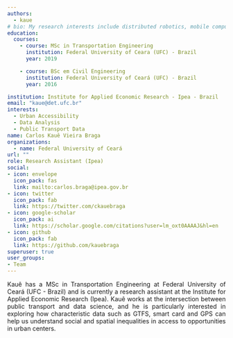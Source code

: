 ```yaml
---
authors:
  - kaue
# bio: My research interests include distributed robotics, mobile computing and programmable matter.
education:
  courses:
    - course: MSc in Transportation Engineering
      institution: Federal University of Ceara (UFC) - Brazil
      year: 2019

    - course: BSc em Civil Engineering 
      institution: Federal University of Ceará (UFC) - Brazil
      year: 2016

institution: Institute for Applied Economic Research - Ipea - Brazil
email: "kaue@det.ufc.br"
interests:
  - Urban Accessibility
  - Data Analysis
  - Public Transport Data
name: Carlos Kauê Vieira Braga
organizations:
  - name: Federal University of Ceará
url: ""
role: Research Assistant (Ipea)
social:
- icon: envelope
  icon_pack: fas
  link: mailto:carlos.braga@ipea.gov.br
- icon: twitter
  icon_pack: fab
  link: https://twitter.com/ckauebraga
- icon: google-scholar
  icon_pack: ai
  link: https://scholar.google.com/citations?user=lm_oxt0AAAAJ&hl=en
- icon: github
  icon_pack: fab
  link: https://github.com/kauebraga
superuser: true
user_groups:
- Team
---
```


<p align="justify"> Kauê has a MSc in Transportation Engineering at Federal University of Ceará (UFC - Brazil) and is currently a research assistant at the Institute for Applied Economic Research (Ipea). Kauê works at the intersection between public transport and data science, and he is particularly interested in exploring how characteristic data such as GTFS, smart card and GPS can help us understand social and spatial inequalities in access to opportunities in urban centers. </p>


